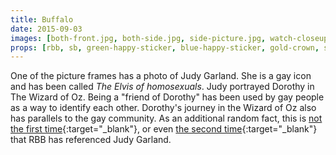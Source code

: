 ```yaml
---
title: Buffalo
date: 2015-09-03
images: [both-front.jpg, both-side.jpg, side-picture.jpg, watch-closeup.jpg, phone-closeup.jpg]
props: [rbb, sb, green-happy-sticker, blue-happy-sticker, gold-crown, silver-sparkly-crown, rainbow-is-my-favorite-color-shirt, pink-hello-kitty-chair, flower-lights, freddie-mustache, aviators, rainbow-hair-extensions, judy-garland, picture-frame, watch, groucho-marx-glasses, horse, harley-jacket, ken-dodd, sony-phone, leather-chaps, bondage-gear, studded-black-choker]
---
```

One of the picture frames has a photo of Judy Garland. She is a gay icon and has been called *The Elvis of homosexuals*. Judy portrayed Dorothy in The Wizard of Oz. Being a "friend of Dorothy" has been used by gay people as a way to identify each other. Dorothy's journey in the Wizard of Oz also has parallels to the gay community. As an additional random fact, this is [not the first time](http://100percentsassy.tumblr.com/post/94728937290/anchoredlou-bondagebear1d-its-all-coming){:target="_blank"}, or even [the second time](http://anchoredlou.tumblr.com/post/94696367164/bondagebear1d-of-course-i-love-you-no-i-havent){:target="_blank"} that RBB has referenced Judy Garland.
